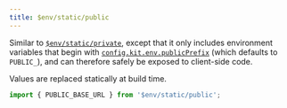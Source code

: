 ```yaml
---
title: $env/static/public
---
```


Similar to [`$env/static/private`](/docs/modules#$env-static-private), except that it only includes environment variables that begin with [`config.kit.env.publicPrefix`](/docs/configuration#env) (which defaults to `PUBLIC_`), and can therefore safely be exposed to client-side code.

Values are replaced statically at build time.

```ts
import { PUBLIC_BASE_URL } from '$env/static/public';
```




